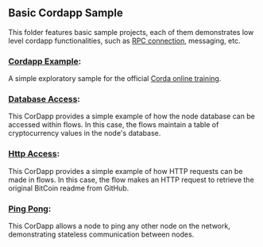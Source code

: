 ## Basic Cordapp Sample

This folder features basic sample projects, each of them demonstrates low level cordapp functionalities, such as [RPC connection](https://docs.corda.net/docs/corda-os/api-rpc.html#api-rpc-operations), messaging, etc.

### [Cordapp Example](mea):
A simple exploratory sample for the official [Corda online training](https://training.corda.net).

### [Database Access](./flow-database-access):
This CorDapp provides a simple example of how the node database can be accessed within flows. In this case, the flows maintain a table of cryptocurrency values in the node's database.

### [Http Access](./flow-http-access):
This CorDapp provides a simple example of how HTTP requests can be made in flows. In this case, the flow makes an HTTP request to retrieve the original BitCoin readme from GitHub.

### [Ping Pong](./ping-pong):
This CorDapp allows a node to ping any other node on the network, demonstrating stateless communication between nodes.


